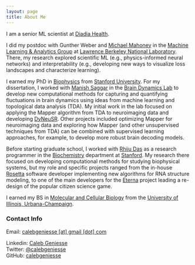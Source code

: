 ```yaml
---
layout: page
title: About Me
---
```


I am a senior ML scientist at [Diadia Health](https://diadiahealth.com).

I did my postdoc with Gunther Weber and [Michael Mahoney](https://www.stat.berkeley.edu/~mmahoney/) in the [Machine Learning & Analytics Group](http://dav.lbl.gov/) at [Lawrence Berkeley National Laboratory](https://www.lbl.gov/). There, my research explored scientific ML (e.g., physics-informed neural networks) and interpretability (e.g., developing new ways to visualize loss landscapes and characterize learning).
					  
I earned my PhD in [Biophysics](http://med.stanford.edu/biophysics.html) from [Stanford University](https://www.stanford.edu/). For my dissertation, I worked with [Manish Saggar](https://web.stanford.edu/~saggar/newsite/index.html) in the [Brain Dynamics Lab](http://braindynamicslab.github.io/) to develop new computational methods for capturing and quantifying fluctuations in brain dynamics using ideas from machine learning and topological data analysis (TDA). My initial work in the lab focused on applying the Mapper algorithm from TDA to neuroimaging data and developing [DyNeuSR](https://braindynamicslab.github.io/dyneusr). Other projects included optimizing Mapper for neuroimaging data and exploring how Mapper (and other unsupervised techniques from TDA) can be combined with supervised learning approaches, for example, to develop more robust brain decoding models. 

Before starting graduate school, I worked with [Rhiju Das](https://daslab.stanford.edu/) as a research programmer in the [Biochemistry](https://biochemistry.stanford.edu/) department at [Stanford](https://www.stanford.edu/). My research there focused on developing computational methods for studying biophysical systems, but my role and specific projects ranged from the in-house [Rosetta](https://www.rosettacommons.org/) software developer implementing new algorithms for RNA structure modeling, to one of the main developers for the [Eterna](https://eternagame.org) project leading a re-design of the popular citizen science game. 

I earned my BS in [Molecular and Cellular Biology](https://mcb.illinois.edu/) from the [University of Illinois, Urbana-Champaign](https://illinois.edu).

### Contact Info

Email: [calebgeniesse \[at\] gmail \[dot\] com]()
<!--
Email (*Personal*): [calebgeniesse \[at\] gmail \[dot\] com]()
<br>
Email (*Diadia Health*): [caleb \[at\] diadiahealth \[dot\] com]()
-->

Linkedin: [Caleb Geniesse](https://www.linkedin.com/in/calebgeniesse)
<br>
Twitter: [@calebgeniesse](https://twitter.com/calebgeniesse)
<br>
GitHub: [calebgeniesse](https://github.com/calebgeniesse)
